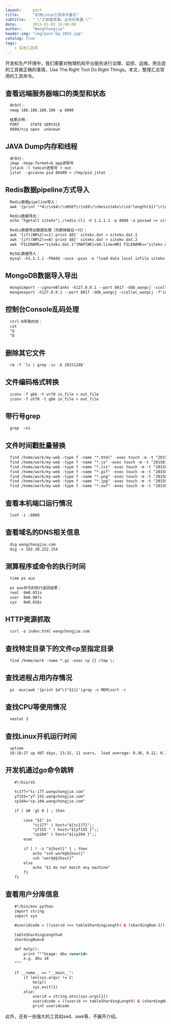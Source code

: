 ```yaml
---
layout:     post
title:      "实用Linux工具命令备忘"
subtitle:   " \"工欲善其事，必先利其器.\""
date:       2015-01-02 19:00:00
author:     "WangChongjie"
header-img: "img/post-bg-2015.jpg"
catalog: true
tags:
    - 实用工具库
---
```

开发和生产环境中，我们需要对物理机和平台服务进行治理、监控、运维。用合适的工具做正确的事情，Use The Right Tool Do 
Right Things。本文，整理汇总常用的工具命令。

## 查看远端服务器端口的类型和状态

```xml
  命令行：
  nmap 186.186.186.186 -p 8080
  
  结果示例：
  PORT     STATE SERVICE
  8080/tcp open  unknown
```

## JAVA Dump内存和线程

```xml
  命令行：
  jmap -heap:format=b app进程号
  jstack -l tomcat进程号 > out
  jstat  -gccause pid 86400 > /tmp/pid.jstat
```

## Redis数据pipeline方式导入

```xml
  Redis数据pipeline导入：
  awk '{print "*4\r\n$4\r\nHSET\r\n$9\r\nbessitekv\r\n$"length($1)"\r\n"$1"\r\n$"length($2)"\r\n"$2"\r"}' sitekv.out | ./redis-cli -h 1.1.1.1 -p 8888 --pipe 

  Redis数据导出：
  echo "hgetall sitekv"|./redis-cli -h 1.1.1.1 -p 8888 -a passwd >> sitekv.dat
  
  Redis数据导出数据处理（先删掉最后一行）：
  awk '{if((NR%2)==1) print $0}' sitekv.dat > sitekv.dat.1
  awk '{if((NR%2)==0) print $0}' sitekv.dat > sitekv.dat.2
  awk 'FILENAME=="sitekv.dat.1"{MAP[NR]=$0;line=NR} FILENAME=="sitekv.dat.2"{print MAP[NR-line]"\t"$0 }' sitekv.dat.1 sitekv.dat.2>sitekv.out

  MySQL数据导入：
  mysql -h1.1.1.1 -P6666 -uxxx -pxxx -e "load data local infile sitekv.out into table uv_kv.newdsp_site_kv"
```

## MongoDB数据导入导出

```xml
  mongoimport --ignoreBlanks -h127.0.0.1 --port 8017 -ddb_wangcj -ccollec_wangcj -f"id,key" --type "tsv" --file data.dat
  mongoexport -h127.0.0.1 --port 8017 -ddb_wangcj -ccollec_wangcj -f"id,key" --csv > mongo.out
```

## 控制台Console乱码处理

```xml
  ctrl-N导致的则：
  cat
  ^O
  ^D
```

## 删除其它文件

```xml
  rm -f `ls | grep -iv -E 20151208`
```

## 文件编码格式转换

```xml
  iconv -f gbk -t utf8 in_file > out_file
  iconv -f utf8 -t gbk in_file > out_file
```

## 带行号grep

```xml
  grep  –ni
```

## 文件时间戳批量替换

```xml
  find /home/work/my-web -type f -name "*.html" -exec touch -m -t "201501182200" {} \;
  find /home/work/my-web -type f -name "*.js" -exec touch -m -t "201501182200" {} \;
  find /home/work/my-web -type f -name "*.css" -exec touch -m -t "201501182200" {} \;
  find /home/work/my-web -type f -name "*.gif" -exec touch -m -t "201501182200" {} \;
  find /home/work/my-web -type f -name "*.png" -exec touch -m -t "201501182200" {} \;
  find /home/work/my-web -type f -name "*.jpg" -exec touch -m -t "201501182200" {} \;
  find /home/work/my-web -type f -name "*.swf" -exec touch -m -t "201501182200" {} \;
```

## 查看本机端口运行情况

```xml
  lsof -i :8080
```

## 查看域名的DNS相关信息

```xml
  dig wangchongjie.com
  dig -x 192.30.252.154
```

## 测算程序或命令的执行时间

```xml
  time ps aux
  
  ps aux命令的执行返回结果：
  real	0m0.031s
  user	0m0.007s
  sys	0m0.016s
```

## HTTP资源抓取

```xml
  curl -o index.html wangchongjie.com
```

## 查找特定目录下的文件cp至指定目录

```xml
  find /home/work -name *.gz -exec cp {} /tmp \;
```

## 查找进程占用内存情况

```xml
  ps -aux|awk '{print $4"\t"$11}'|grep -v MEM|sort -r
```

## 查找CPU等使用情况

```xml
  vmstat 3
```

## 查找Linux开机运行时间

```xml
  uptime
  16:18:27 up 407 days, 23:32, 11 users,  load average: 0.36, 0.12, 0.10
```

## 开发机通过go命令跳转

```xml
    #!/bin/sh
    
    tc177="tc-177.wangchongjie.com"
    yf155="yf-155.wangchongjie.com"
    cp104="cp-104.wangchongjie.com"
    
    if [ $# -gt 0 ] ; then
    
        case "$1" in
            "tc177" ) host="${tc177}";;
            "yf155 " ) host="${yf155 }";;
            "cp104" ) host="${cp104 }";;
        esac
    
        if [ ! -z "${host}" ] ; then
            echo "ssh work@${host}"
            ssh "work@${host}”
        else
            echo "$1 do not match any machine"
        fi
    fi
```

## 查看用户分库信息

```xml
    #!/bin/env python
    import string
    import sys
    
    #useridcode = ((userid >>> tableShardingLength) & (shardingNum-1));
    
    tableShardingLength=6
    shardingNum=8
    
    def help():
        print """Usage: dbu <userid>
        e.g. dbu 18
    """
    
    if __name__ == "__main__":
        if len(sys.argv) != 2:
            help()
            sys.exit(1)
        else:
            userid = string.atoi(sys.argv[1])
            useridcode = ((userid >> tableShardingLength) & (shardingNum-1));
            print useridcode
```

此外，还有一些强大的工具如sed、awk等，不展开介绍。